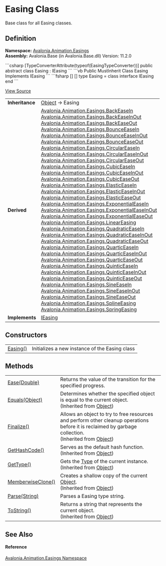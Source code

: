 # Easing Class


Base class for all Easing classes.



## Definition
**Namespace:** <a href="N_Avalonia_Animation_Easings">Avalonia.Animation.Easings</a>  
**Assembly:** Avalonia.Base (in Avalonia.Base.dll) Version: 11.2.0

<Tabs groupId="api-code-preview">
<TabItem value="csharp" label="C#">
```csharp
[TypeConverterAttribute(typeof(EasingTypeConverter))]
public abstract class Easing : IEasing
```
</TabItem>
<TabItem value="vb" label="VB">
```vb
<TypeConverterAttribute(GetType(EasingTypeConverter))>
Public MustInherit Class Easing
	Implements IEasing
```
</TabItem>
<TabItem value="fsharp" label="F#">
```fsharp
[<AbstractClassAttribute>]
[<TypeConverterAttribute(typeof(EasingTypeConverter))>]
type Easing = 
    class
        interface IEasing
    end
```
</TabItem>
</Tabs>



<a href="https://github.com/AvaloniaUI/Avalonia/tree/master/src/Avalonia.Base/Animation/Easings/Easing.cs" title="View the source code">View Source</a>

<table>
<tr><td><strong>Inheritance</strong></td><td><a href="https://learn.microsoft.com/dotnet/api/system.object" target="_blank" rel="noopener noreferrer">Object</a>  →  Easing</td></tr>
<tr><td><strong>Derived</strong></td><td><a href="T_Avalonia_Animation_Easings_BackEaseIn">Avalonia.Animation.Easings.BackEaseIn</a><br /><a href="T_Avalonia_Animation_Easings_BackEaseInOut">Avalonia.Animation.Easings.BackEaseInOut</a><br /><a href="T_Avalonia_Animation_Easings_BackEaseOut">Avalonia.Animation.Easings.BackEaseOut</a><br /><a href="T_Avalonia_Animation_Easings_BounceEaseIn">Avalonia.Animation.Easings.BounceEaseIn</a><br /><a href="T_Avalonia_Animation_Easings_BounceEaseInOut">Avalonia.Animation.Easings.BounceEaseInOut</a><br /><a href="T_Avalonia_Animation_Easings_BounceEaseOut">Avalonia.Animation.Easings.BounceEaseOut</a><br /><a href="T_Avalonia_Animation_Easings_CircularEaseIn">Avalonia.Animation.Easings.CircularEaseIn</a><br /><a href="T_Avalonia_Animation_Easings_CircularEaseInOut">Avalonia.Animation.Easings.CircularEaseInOut</a><br /><a href="T_Avalonia_Animation_Easings_CircularEaseOut">Avalonia.Animation.Easings.CircularEaseOut</a><br /><a href="T_Avalonia_Animation_Easings_CubicEaseIn">Avalonia.Animation.Easings.CubicEaseIn</a><br /><a href="T_Avalonia_Animation_Easings_CubicEaseInOut">Avalonia.Animation.Easings.CubicEaseInOut</a><br /><a href="T_Avalonia_Animation_Easings_CubicEaseOut">Avalonia.Animation.Easings.CubicEaseOut</a><br /><a href="T_Avalonia_Animation_Easings_ElasticEaseIn">Avalonia.Animation.Easings.ElasticEaseIn</a><br /><a href="T_Avalonia_Animation_Easings_ElasticEaseInOut">Avalonia.Animation.Easings.ElasticEaseInOut</a><br /><a href="T_Avalonia_Animation_Easings_ElasticEaseOut">Avalonia.Animation.Easings.ElasticEaseOut</a><br /><a href="T_Avalonia_Animation_Easings_ExponentialEaseIn">Avalonia.Animation.Easings.ExponentialEaseIn</a><br /><a href="T_Avalonia_Animation_Easings_ExponentialEaseInOut">Avalonia.Animation.Easings.ExponentialEaseInOut</a><br /><a href="T_Avalonia_Animation_Easings_ExponentialEaseOut">Avalonia.Animation.Easings.ExponentialEaseOut</a><br /><a href="T_Avalonia_Animation_Easings_LinearEasing">Avalonia.Animation.Easings.LinearEasing</a><br /><a href="T_Avalonia_Animation_Easings_QuadraticEaseIn">Avalonia.Animation.Easings.QuadraticEaseIn</a><br /><a href="T_Avalonia_Animation_Easings_QuadraticEaseInOut">Avalonia.Animation.Easings.QuadraticEaseInOut</a><br /><a href="T_Avalonia_Animation_Easings_QuadraticEaseOut">Avalonia.Animation.Easings.QuadraticEaseOut</a><br /><a href="T_Avalonia_Animation_Easings_QuarticEaseIn">Avalonia.Animation.Easings.QuarticEaseIn</a><br /><a href="T_Avalonia_Animation_Easings_QuarticEaseInOut">Avalonia.Animation.Easings.QuarticEaseInOut</a><br /><a href="T_Avalonia_Animation_Easings_QuarticEaseOut">Avalonia.Animation.Easings.QuarticEaseOut</a><br /><a href="T_Avalonia_Animation_Easings_QuinticEaseIn">Avalonia.Animation.Easings.QuinticEaseIn</a><br /><a href="T_Avalonia_Animation_Easings_QuinticEaseInOut">Avalonia.Animation.Easings.QuinticEaseInOut</a><br /><a href="T_Avalonia_Animation_Easings_QuinticEaseOut">Avalonia.Animation.Easings.QuinticEaseOut</a><br /><a href="T_Avalonia_Animation_Easings_SineEaseIn">Avalonia.Animation.Easings.SineEaseIn</a><br /><a href="T_Avalonia_Animation_Easings_SineEaseInOut">Avalonia.Animation.Easings.SineEaseInOut</a><br /><a href="T_Avalonia_Animation_Easings_SineEaseOut">Avalonia.Animation.Easings.SineEaseOut</a><br /><a href="T_Avalonia_Animation_Easings_SplineEasing">Avalonia.Animation.Easings.SplineEasing</a><br /><a href="T_Avalonia_Animation_Easings_SpringEasing">Avalonia.Animation.Easings.SpringEasing</a></td></tr>
<tr><td><strong>Implements</strong></td><td><a href="T_Avalonia_Animation_Easings_IEasing">IEasing</a></td></tr>
</table>



## Constructors
<table>
<tr>
<td><a href="M_Avalonia_Animation_Easings_Easing__ctor">Easing()</a></td>
<td>Initializes a new instance of the Easing class</td>
</tr>
</table>

## Methods
<table>
<tr>
<td><a href="M_Avalonia_Animation_Easings_Easing_Ease">Ease(Double)</a></td>
<td>Returns the value of the transition for the specified progress.</td>
</tr>
<tr>
<td><a href="https://learn.microsoft.com/dotnet/api/system.object.equals#system-object-equals(system-object)" target="_blank" rel="noopener noreferrer">Equals(Object)</a></td>
<td>Determines whether the specified object is equal to the current object.<br />(Inherited from <a href="https://learn.microsoft.com/dotnet/api/system.object" target="_blank" rel="noopener noreferrer">Object</a>)</td>
</tr>
<tr>
<td><a href="https://learn.microsoft.com/dotnet/api/system.object.finalize" target="_blank" rel="noopener noreferrer">Finalize()</a></td>
<td>Allows an object to try to free resources and perform other cleanup operations before it is reclaimed by garbage collection.<br />(Inherited from <a href="https://learn.microsoft.com/dotnet/api/system.object" target="_blank" rel="noopener noreferrer">Object</a>)</td>
</tr>
<tr>
<td><a href="https://learn.microsoft.com/dotnet/api/system.object.gethashcode" target="_blank" rel="noopener noreferrer">GetHashCode()</a></td>
<td>Serves as the default hash function.<br />(Inherited from <a href="https://learn.microsoft.com/dotnet/api/system.object" target="_blank" rel="noopener noreferrer">Object</a>)</td>
</tr>
<tr>
<td><a href="https://learn.microsoft.com/dotnet/api/system.object.gettype" target="_blank" rel="noopener noreferrer">GetType()</a></td>
<td>Gets the <a href="https://learn.microsoft.com/dotnet/api/system.type" target="_blank" rel="noopener noreferrer">Type</a> of the current instance.<br />(Inherited from <a href="https://learn.microsoft.com/dotnet/api/system.object" target="_blank" rel="noopener noreferrer">Object</a>)</td>
</tr>
<tr>
<td><a href="https://learn.microsoft.com/dotnet/api/system.object.memberwiseclone" target="_blank" rel="noopener noreferrer">MemberwiseClone()</a></td>
<td>Creates a shallow copy of the current <a href="https://learn.microsoft.com/dotnet/api/system.object" target="_blank" rel="noopener noreferrer">Object</a>.<br />(Inherited from <a href="https://learn.microsoft.com/dotnet/api/system.object" target="_blank" rel="noopener noreferrer">Object</a>)</td>
</tr>
<tr>
<td><a href="M_Avalonia_Animation_Easings_Easing_Parse">Parse(String)</a></td>
<td>Parses a Easing type string.</td>
</tr>
<tr>
<td><a href="https://learn.microsoft.com/dotnet/api/system.object.tostring" target="_blank" rel="noopener noreferrer">ToString()</a></td>
<td>Returns a string that represents the current object.<br />(Inherited from <a href="https://learn.microsoft.com/dotnet/api/system.object" target="_blank" rel="noopener noreferrer">Object</a>)</td>
</tr>
</table>

## See Also


#### Reference
<a href="N_Avalonia_Animation_Easings">Avalonia.Animation.Easings Namespace</a>  

